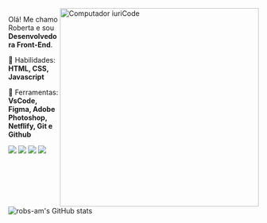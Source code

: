 <img src="https://raw.githubusercontent.com/MicaelliMedeiros/micaellimedeiros/master/image/computer-illustration.png" min-width="400px" max-width="400px" width="400px" align="right" alt="Computador iuriCode">

<p align="left"> 
  Olá! Me chamo Roberta e sou <strong>Desenvolvedora Front-End</strong>.<br>
  
</p>

<p align="left">
  🦄 Habilidades: <strong>HTML, CSS, Javascript</strong>
</p>

<p align="left">
  💼 Ferramentas: <strong>VsCode, Figma, Adobe Photoshop, Netflify, Git e Github</strong>
</p>


<p align="left">
  <a href="#" alt="Gmail">
  <img src="https://img.shields.io/badge/-Gmail-FF0000?style=flat-square&labelColor=FF0000&logo=gmail&logoColor=white&link="roberta.amaro89@gmail.com" /></a>

  <a href="#" alt="Linkedin">
  <img src="https://img.shields.io/badge/-Linkedin-0e76a8?style=flat-square&logo=Linkedin&logoColor=white&link="https://www.linkedin.com/in/roberta-amaro/"></a>

  <a href="#" alt="WhatsApp">
  <img src="https://img.shields.io/badge/-WhatsApp-25d366?style=flat-square&labelColor=25d366&logo=whatsapp&logoColor=white&link=API-DO-SEU-WHATSAPP"/></a>

  
  <a href="#" alt="Instagram">
  <img src="https://img.shields.io/badge/-Instagram-DF0174?style=flat-square&labelColor=DF0174&logo=instagram&logoColor=white&link=LINK-DO-SEU-INSTAGRAM"/></a>
</p>  
          
          

![robs-am's GitHub stats](https://github-readme-stats.vercel.app/api?username=robs-am&show_icons=true&theme=tokyonight)


